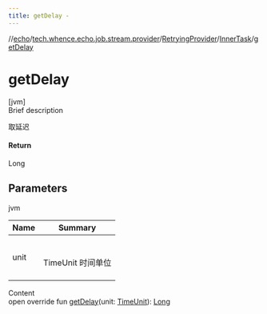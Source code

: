 ```yaml
---
title: getDelay -
---
```

//[echo](../../../index.md)/[tech.whence.echo.job.stream.provider](../../index.md)/[RetryingProvider](../index.md)/[InnerTask](index.md)/[getDelay](get-delay.md)



# getDelay  
[jvm]  
Brief description  


取延迟



#### Return  


Long



## Parameters  
  
jvm  
  
|  Name|  Summary| 
|---|---|
| unit| <br><br>TimeUnit 时间单位<br><br>
  
  
Content  
open override fun [getDelay](get-delay.md)(unit: [TimeUnit](https://docs.oracle.com/javase/8/docs/api/java/util/concurrent/TimeUnit.html)): [Long](https://kotlinlang.org/api/latest/jvm/stdlib/kotlin/-long/index.html)  




